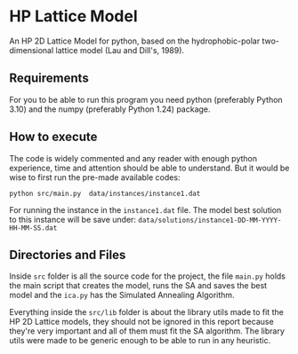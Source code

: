 # HP Lattice Model

An HP 2D Lattice Model for python, based on the hydrophobic-polar two-dimensional lattice model (Lau and Dill's, 1989).

## Requirements

For you to be able to run this program you need python (preferably Python 3.10) and the numpy (preferably Python 1.24) package.

## How to execute

The code is widely commented and any reader with enough python experience, time and attention should be able to understand. But it would be wise to first run the pre-made available codes:

`python src/main.py  data/instances/instance1.dat`

For running the instance in the `instance1.dat` file. The model best solution to this instance will be save under: `data/solutions/instance1-DD-MM-YYYY-HH-MM-SS.dat`

## Directories and Files

Inside `src` folder is all the source code for the project, the file `main.py` holds the main script that creates the model, runs the SA and saves the best model and the `ica.py` has the Simulated Annealing Algorithm.

Everything inside the `src/lib` folder is about the library utils made to fit the HP 2D Lattice models, they should not be ignored in this report because they're very important and all of them must fit the SA algorithm. The library utils were made to be generic enough to be able to run in any heuristic.
